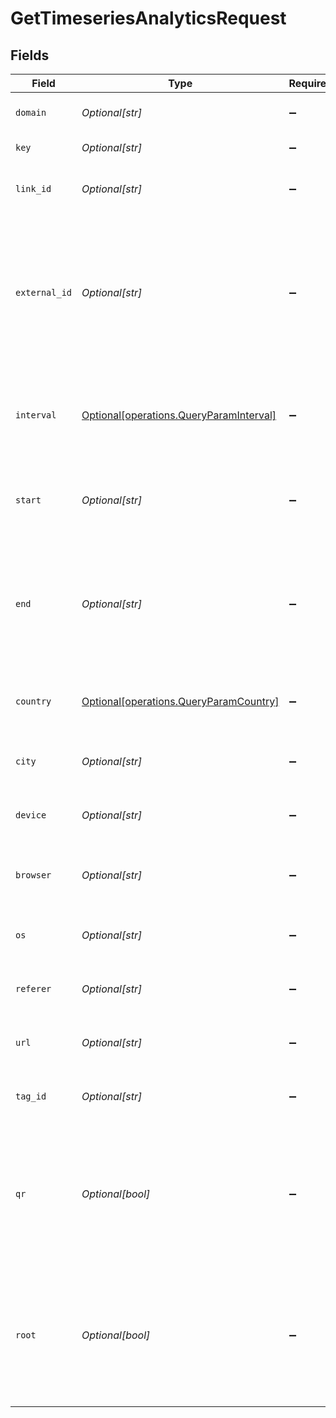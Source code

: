 # GetTimeseriesAnalyticsRequest


## Fields

| Field                                                                                                                    | Type                                                                                                                     | Required                                                                                                                 | Description                                                                                                              |
| ------------------------------------------------------------------------------------------------------------------------ | ------------------------------------------------------------------------------------------------------------------------ | ------------------------------------------------------------------------------------------------------------------------ | ------------------------------------------------------------------------------------------------------------------------ |
| `domain`                                                                                                                 | *Optional[str]*                                                                                                          | :heavy_minus_sign:                                                                                                       | The domain of the short link.                                                                                            |
| `key`                                                                                                                    | *Optional[str]*                                                                                                          | :heavy_minus_sign:                                                                                                       | The short link slug.                                                                                                     |
| `link_id`                                                                                                                | *Optional[str]*                                                                                                          | :heavy_minus_sign:                                                                                                       | The unique ID of the short link on Dub.                                                                                  |
| `external_id`                                                                                                            | *Optional[str]*                                                                                                          | :heavy_minus_sign:                                                                                                       | This is the ID of the link in the your database. Must be prefixed with 'ext_' when passed as a query parameter.          |
| `interval`                                                                                                               | [Optional[operations.QueryParamInterval]](../../models/operations/queryparaminterval.md)                                 | :heavy_minus_sign:                                                                                                       | The interval to retrieve analytics for. Takes precedence over start and end.                                             |
| `start`                                                                                                                  | *Optional[str]*                                                                                                          | :heavy_minus_sign:                                                                                                       | The start date and time when to retrieve analytics from.                                                                 |
| `end`                                                                                                                    | *Optional[str]*                                                                                                          | :heavy_minus_sign:                                                                                                       | The end date and time when to retrieve analytics from. If not provided, defaults to the current date.                    |
| `country`                                                                                                                | [Optional[operations.QueryParamCountry]](../../models/operations/queryparamcountry.md)                                   | :heavy_minus_sign:                                                                                                       | The country to retrieve analytics for.                                                                                   |
| `city`                                                                                                                   | *Optional[str]*                                                                                                          | :heavy_minus_sign:                                                                                                       | The city to retrieve analytics for.                                                                                      |
| `device`                                                                                                                 | *Optional[str]*                                                                                                          | :heavy_minus_sign:                                                                                                       | The device to retrieve analytics for.                                                                                    |
| `browser`                                                                                                                | *Optional[str]*                                                                                                          | :heavy_minus_sign:                                                                                                       | The browser to retrieve analytics for.                                                                                   |
| `os`                                                                                                                     | *Optional[str]*                                                                                                          | :heavy_minus_sign:                                                                                                       | The OS to retrieve analytics for.                                                                                        |
| `referer`                                                                                                                | *Optional[str]*                                                                                                          | :heavy_minus_sign:                                                                                                       | The referer to retrieve analytics for.                                                                                   |
| `url`                                                                                                                    | *Optional[str]*                                                                                                          | :heavy_minus_sign:                                                                                                       | The URL to retrieve analytics for.                                                                                       |
| `tag_id`                                                                                                                 | *Optional[str]*                                                                                                          | :heavy_minus_sign:                                                                                                       | The tag ID to retrieve analytics for.                                                                                    |
| `qr`                                                                                                                     | *Optional[bool]*                                                                                                         | :heavy_minus_sign:                                                                                                       | Filter for QR code scans. If true, filter for QR codes only. If false, filter for links only. If undefined, return both. |
| `root`                                                                                                                   | *Optional[bool]*                                                                                                         | :heavy_minus_sign:                                                                                                       | Filter for root domains. If true, filter for domains only. If false, filter for links only. If undefined, return both.   |